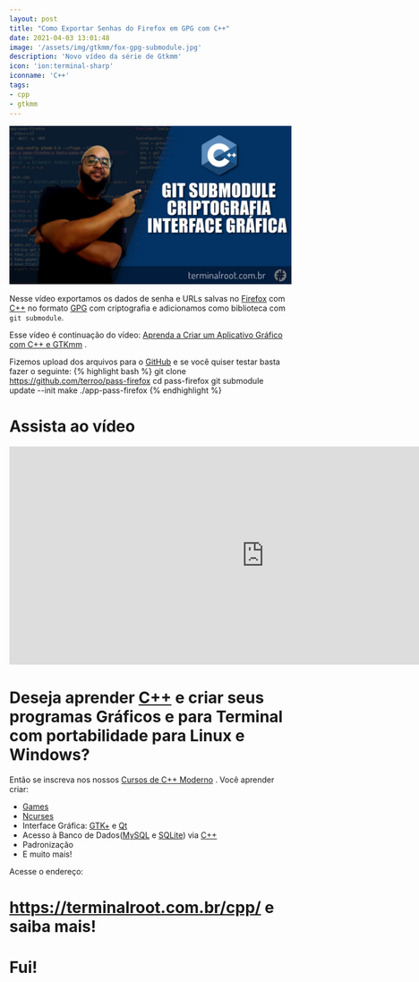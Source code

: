 ```yaml
---
layout: post
title: "Como Exportar Senhas do Firefox em GPG com C++"
date: 2021-04-03 13:01:48
image: '/assets/img/gtkmm/fox-gpg-submodule.jpg'
description: 'Novo vídeo da série de Gtkmm'
icon: 'ion:terminal-sharp'
iconname: 'C++'
tags:
- cpp
- gtkmm
---
```


![Como Exportar Senhas do Firefox em GPG com C++](/assets/img/gtkmm/fox-gpg-submodule.jpg)

Nesse vídeo exportamos os dados de senha e URLs salvas no [Firefox](https://terminalroot.com.br/2019/09/limpe-sua-url.html) com [C++](https://terminalroot.com.br/cpp) no formato [GPG](https://terminalroot.com.br/2019/12/gerar-senha-linux.html) com criptografia e adicionamos como biblioteca com `git submodule`.

Esse vídeo é continuação do vídeo: [Aprenda a Criar um Aplicativo Gráfico com C++ e GTKmm](https://www.youtube.com/watch?v=83vtYDbvB1Q) .

Fizemos upload dos arquivos para o [GitHub](https://terminalroot.com.br/2020/11/conheca-o-codespaces-um-ide-do-github-direto-no-navegador.html) e se você quiser testar basta fazer o seguinte:
{% highlight bash %}
git clone https://github.com/terroo/pass-firefox
cd pass-firefox
git submodule update --init
make
./app-pass-firefox
{% endhighlight %}

# Assista ao vídeo
<iframe width="910" height="390" src="https://www.youtube.com/embed/bdExgjQUi9U" frameborder="0" allow="accelerometer; autoplay; encrypted-media; gyroscope; picture-in-picture" allowfullscreen></iframe>

# Deseja aprender [C++](https://terminalroot.com.br/cpp/) e criar seus programas Gráficos e para Terminal com portabilidade para Linux e Windows?
Então se inscreva nos nossos [Cursos de C++ Moderno](https://terminalroot.com.br/cpp/) . Você aprender criar:
- [Games](https://terminalroot.com.br/tags#games)
- [Ncurses](https://terminalroot.com.br/2021/02/crie-programas-graficos-no-terminal-com-cpp-e-ncurses.html)
- Interface Gráfica: [GTK+](https://terminalroot.com.br/2020/08/anjuta-o-melhor-ide-para-c-com-gtkmm.html) e [Qt](https://terminalroot.com.br/2021/02/gerencie-suas-contas-financeiras-pessoais-com-terminal-finances.html)
- Acesso à Banco de Dados([MySQL](https://terminalroot.com.br/mysql/) e [SQLite](https://terminalroot.com.br/2021/02/como-utilizar-o-sqlite.html)) via [C++](https://terminalroot.com.br/cpp/)
- Padronização
- E muito mais!

Acesse o endereço:
# <https://terminalroot.com.br/cpp/> e saiba mais!

# Fui!

<!-- RETANGULO LARGO -->
<script async src="https://pagead2.googlesyndication.com/pagead/js/adsbygoogle.js"></script>
<!-- Informat -->
<ins class="adsbygoogle"
style="display:block"
data-ad-client="ca-pub-2838251107855362"
data-ad-slot="2327980059"
data-ad-format="auto"
data-full-width-responsive="true"></ins>
<script>
(adsbygoogle = window.adsbygoogle || []).push({});
</script>


